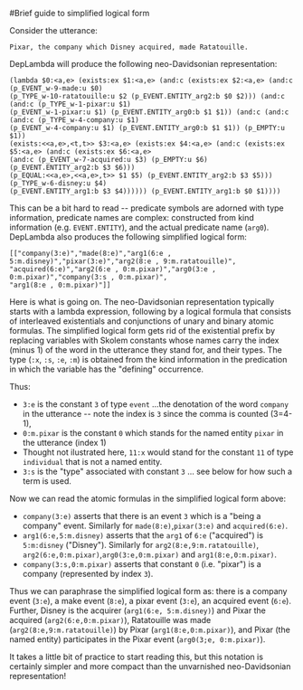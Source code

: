 #Brief guide to simplified logical form

Consider the utterance:

    Pixar, the company which Disney acquired, made Ratatouille.

DepLambda will produce the following neo-Davidsonian representation:

    (lambda $0:<a,e> (exists:ex $1:<a,e> (and:c (exists:ex $2:<a,e> (and:c (p_EVENT_w-9-made:u $0) 
    (p_TYPE_w-10-ratatouille:u $2 (p_EVENT.ENTITY_arg2:b $0 $2))) (and:c (and:c (p_TYPE_w-1-pixar:u $1) 
    (p_EVENT_w-1-pixar:u $1) (p_EVENT.ENTITY_arg0:b $1 $1)) (and:c (and:c (and:c (p_TYPE_w-4-company:u $1) 
    (p_EVENT_w-4-company:u $1) (p_EVENT.ENTITY_arg0:b $1 $1)) (p_EMPTY:u $1))
    (exists:<<a,e>,<t,t>> $3:<a,e> (exists:ex $4:<a,e> (and:c (exists:ex $5:<a,e> (and:c (exists:ex $6:<a,e> 
    (and:c (p_EVENT_w-7-acquired:u $3) (p_EMPTY:u $6) (p_EVENT.ENTITY_arg2:b $3 $6))) 
    (p_EQUAL:<<a,e>,<<a,e>,t>> $1 $5) (p_EVENT.ENTITY_arg2:b $3 $5))) (p_TYPE_w-6-disney:u $4) 
    (p_EVENT.ENTITY_arg1:b $3 $4)))))) (p_EVENT.ENTITY_arg1:b $0 $1))))

This can be a bit hard to read -- predicate symbols are adorned with type information,
predicate names are complex: constructed from kind information (e.g. `EVENT.ENTITY`),
and the actual predicate name (`arg0`). 
DepLambda also produces the following simplified logical form:

    [["company(3:e)","made(8:e)","arg1(6:e , 5:m.disney)","pixar(3:e)","arg2(8:e , 9:m.ratatouille)",
    "acquired(6:e)","arg2(6:e , 0:m.pixar)","arg0(3:e , 0:m.pixar)","company(3:s , 0:m.pixar)",
    "arg1(8:e , 0:m.pixar)"]]

Here is what is going on. The neo-Davidsonian representation typically starts 
with a lambda expression, following by a logical formula that consists of 
interleaved existentials and conjunctions of unary and binary atomic formulas. 
The simplified logical form gets rid of the existential prefix by replacing 
variables with Skolem constants whose names carry the index (minus 1) of the word
in the utterance they stand for, and their types. The type (`:x`, `:s`, `:e`, `:m`) 
is obtained from the kind information in the predication in which the variable
has the "defining" occurrence.

Thus:
*  `3:e` is  the constant `3` of type `event` ...the denotation of the word `company` 
in the utterance -- note the index is `3` since the comma is counted (3=4-1), 
* `0:m.pixar` is the constant `0` which stands for the named entity `pixar` 
in the utterance (index 1)
* Thought not ilustrated here, `11:x` would stand for the constant `11` of 
type `individual` that is not a named entity.
* `3:s` is the "type" associated with constant `3` ... see below for how such a term is used.

Now we can read the atomic formulas in the simplified logical form above:
* `company(3:e)` asserts that there is an event `3` which is a "being a company" 
event. Similarly for `made(8:e)`,`pixar(3:e)` and `acquired(6:e)`.
* `arg1(6:e,5:m.disney)` asserts that the `arg1` of `6:e` ("acquired") is 
`5:m:disney` ("Disney"). Similarly for `arg2(8:e,9:m.ratatouille)`, 
`arg2(6:e,0:m.pixar)`,`arg0(3:e,0:m.pixar)` and `arg1(8:e,0:m.pixar)`.
* `company(3:s,0:m.pixar)` asserts that constant `0` (i.e. "pixar") is a company
(represented by index `3`). 

Thus we can paraphrase the simplified logical form as: there is a company event 
(`3:e`), a make event (`8:e`), a pixar event (`3:e`), an acquired event (`6:e`).
Further, Disney is the acquirer (`arg1(6:e, 5:m.disney)`) and Pixar the acquired (`arg2(6:e,0:m.pixar)`), 
Ratatouille was made (`arg2(8:e,9:m.ratatouille)`) by Pixar (`arg1(8:e,0:m.pixar)`), 
and Pixar (the named entity) participates in the Pixar event (`arg0(3;e, 0:m.pixar)`).

It takes a little bit of practice to start reading this, but this notation
is certainly simpler and more compact than the unvarnished neo-Davidsonian 
representation!
